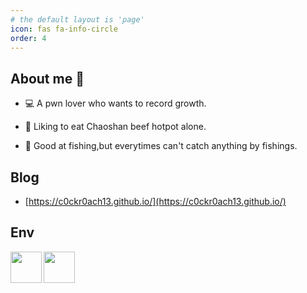 ```yaml
---
# the default layout is 'page'
icon: fas fa-info-circle
order: 4
---
```


## About me 🤝

- 💻 A pwn lover who wants to record growth.

- 🍲 Liking to eat Chaoshan beef hotpot alone.
 
- 🎣 Good at fishing,but everytimes can't catch anything by fishings.

## Blog
-  [https://c0ckr0ach13.github.io/](https://c0ckr0ach13.github.io/)


## Env
<!-- <img src="https://camo.githubusercontent.com/72fd54faa8a39aed97354ea788e55524a47c30e1da23dd321331260ab133a2b5/68747470733a2f2f6d656469612e67697068792e636f6d2f6d656469612f667345615a6c644e43384131504a336d77702f67697068792e676966" style="width:100px" align="left"> -->
<!-- <img src="https://camlayout: toolso.githubusercontent.com/a3ccfae79c559d3ff0c7ece89882c93bf278d01f0d2a1d908e19497630dca49d/68747470733a2f2f692e67697068792e636f6d2f6d656469612f4c4d7439363338644f38646674416a74636f2f3230302e77656270" style="width:100px" align="left"> -->
<img src="https://camo.githubusercontent.com/4d67389739aa53e876a878719fa61eeebea468ae0be6af71903fa8c4c9b72018/68747470733a2f2f692e67697068792e636f6d2f6d656469612f49647941514a564e326b56504e55726f6a4d2f3230302e77656270" style="width:50px" align="left">
<!-- <img src="https://camo.githubusercontent.com/ece04e9e6d8e7370a88024f41d544915e01ce71b5457326c08349cc282ccf2d4/68747470733a2f2f6d65646961332e67697068792e636f6d2f6d656469612f6c6e377a32655772696951416c6c6656636e2f323030772e77656270" style="width:100px" align="left"> -->
<img src="https://camo.githubusercontent.com/0cad3f969b0946abd0e5f16e9ed1ff78a2495a40c2bb5c6414aefd4be76505aa/68747470733a2f2f692e67697068792e636f6d2f6d656469612f4b7a4a6b7a6a676766474e355079366e6b542f3230302e77656270" style="width:50px" align="left">
<!-- <img src="https://camo.githubusercontent.com/6d5046175630c6957619837efde1456cb34a30a463234660afc87c412abdd99d/68747470733a2f2f6d656469612e67697068792e636f6d2f6d656469612f6b64466338667562675333316238447356752f67697068792e676966" style="width:100px" align="left"> -->

